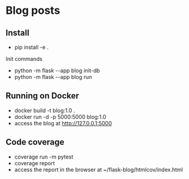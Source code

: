 # Blog posts

## Install
- pip install -e .

Init commands
- python -m flask --app blog init-db
- python -m flask --app blog run

## Running on Docker
- docker build -t blog:1.0 .  
- docker run -d -p 5000:5000 blog:1.0
- access the blog at http://127.0.0.1:5000

## Code coverage
- coverage run -m pytest
- coverage report
- access the report in the browser at ~/flask-blog/htmlcov/index.html